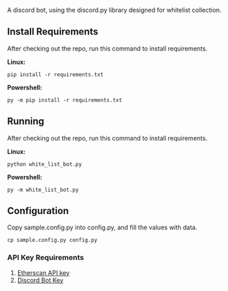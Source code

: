 A discord bot, using the discord.py library designed for whitelist collection.

## Install Requirements
After checking out the repo, run this command to install requirements.

**Linux:**

```pip install -r requirements.txt```

**Powershell:**

```py -m pip install -r requirements.txt```


## Running
After checking out the repo, run this command to install requirements.

**Linux:**

```python white_list_bot.py```

**Powershell:**

```py -m white_list_bot.py```

## Configuration
Copy sample.config.py into config.py, and fill the values with data.

```cp sample.config.py config.py```

### API Key Requirements
1. [Etherscan API key](https://etherscan.io/apis)
2. [Discord Bot Key](https://discord.com/developers/applications)
